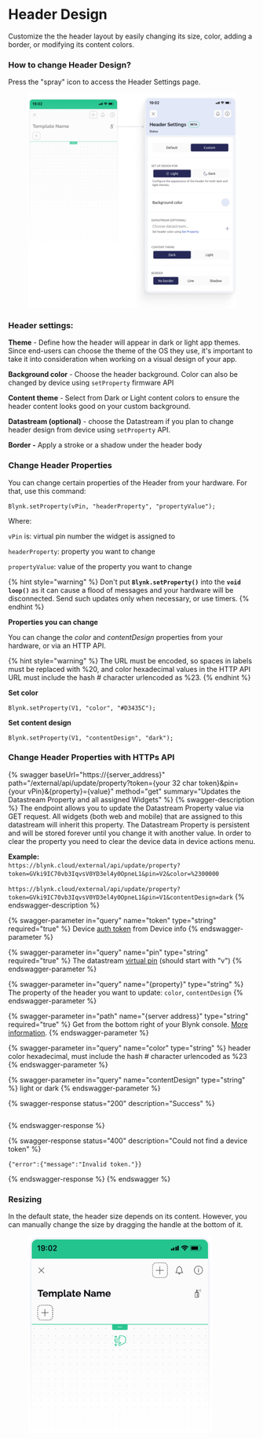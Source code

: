 # Header Design

Customize the the header layout by easily changing its size, color, adding a border, or modifying its content colors.

### How to change Header Design?

Press the "spray" icon to access the Header Settings page.

<figure><img src="../../.gitbook/assets/mobile-header-design-settings (2).png" alt=""><figcaption></figcaption></figure>

### Header settings:

**Theme** - Define how the header will appear in dark or light app themes. Since end-users can choose the theme of the OS they use, it's important to take it into consideration when working on a visual design of your app.&#x20;

**Background color** - Choose the header background. Color can also be changed by device using `setProperty` firmware API

**Content theme** - Select from Dark or Light content colors to ensure the header content looks good on your custom background.

**Datastream (optional)** - choose the Datastream if you plan to change header design from device using `setProperty` API.

**Border -** Apply a stroke or a shadow under the header body



### **Change Header Properties**

You can change certain properties of the Header from your hardware. For that, use this command:

```
Blynk.setProperty(vPin, "headerProperty", "propertyValue");
```

Where:

`vPin` is: virtual pin number the widget is assigned to

`headerProperty`: property you want to change

`propertyValue`: value of the property you want to change

{% hint style="warning" %}
Don't put **`Blynk.setProperty()`** into the **`void loop()`** as it can cause a flood of messages and your hardware will be disconnected. Send such updates only when necessary, or use timers.
{% endhint %}

**Properties you can change**

You can change the _color_ and _contentDesign_ properties from your hardware, or via an HTTP API.&#x20;

{% hint style="warning" %}
The URL must be encoded, so spaces in labels must be replaced with %20, and color hexadecimal values in the HTTP API URL must include the hash # character urlencoded as %23.
{% endhint %}



**Set color**

```
Blynk.setProperty(V1, "color", "#D3435C");
```



**Set content design**

```
Blynk.setProperty(V1, "contentDesign", "dark");
```

### Change Header Properties with HTTPs API

{% swagger baseUrl="https://{server_address}" path="/external/api/update/property?token={your 32 char token}&pin={your vPin}&{property}={value}" method="get" summary="Updates the Datastream Property and all assigned Widgets" %}
{% swagger-description %}
The endpoint allows you to update the Datastream Property value via GET request. All widgets (both web and mobile) that are assigned to this datastream will inherit this property. The Datastream Property is persistent and will be stored forever until you change it with another value. In order to clear the property you need to clear the device data in device actions menu.

**Example:**\
`https://blynk.cloud/external/api/update/property?token=GVki9IC70vb3IqvsV0YD3el4y0OpneL1&pin=V2&color=%2300000`

`https://blynk.cloud/external/api/update/property?token=GVki9IC70vb3IqvsV0YD3el4y0OpneL1&pin=V1&contentDesign=dark`
{% endswagger-description %}

{% swagger-parameter in="query" name="token" type="string" required="true" %}
Device [auth token](../../concepts/device.md#authtoken) from Device info
{% endswagger-parameter %}

{% swagger-parameter in="query" name="pin" type="string" required="true" %}
The datastream [virtual pin](../../blynk.console/templates/datastreams/virtual-pin.md) (should start with "v")
{% endswagger-parameter %}

{% swagger-parameter in="query" name="{property}" type="string" %}
The property of the header you want to update: `color`, `contentDesign`
{% endswagger-parameter %}

{% swagger-parameter in="path" name="{server address}" type="string" required="true" %}
Get from the bottom right of your Blynk console. [More information](../../blynk.cloud/device-https-api/troubleshooting.md).
{% endswagger-parameter %}

{% swagger-parameter in="query" name="color" type="string" %}
header color hexadecimal, must include the hash # character urlencoded as %23
{% endswagger-parameter %}

{% swagger-parameter in="query" name="contentDesign" type="string" %}
light or dark
{% endswagger-parameter %}

{% swagger-response status="200" description="Success" %}
```
```
{% endswagger-response %}

{% swagger-response status="400" description="Could not find a device token" %}
```
{"error":{"message":"Invalid token."}}
```
{% endswagger-response %}
{% endswagger %}



### Resizing

In the default state, the header size depends on its content. However, you can manually change the size by dragging the handle at the bottom of it.

<div align="left">

<figure><img src="../../.gitbook/assets/mobile-header-resizing (4).png" alt="" width="375"><figcaption></figcaption></figure>

</div>
